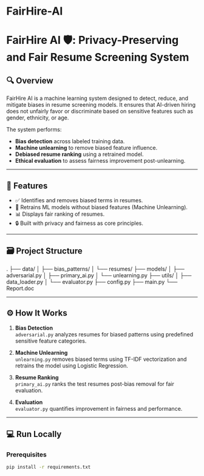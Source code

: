 # FairHire-AI
# FairHire AI 🛡️: Privacy-Preserving and Fair Resume Screening System

## 🔍 Overview
FairHire AI is a machine learning system designed to detect, reduce, and mitigate biases in resume screening models. It ensures that AI-driven hiring does not unfairly favor or discriminate based on sensitive features such as gender, ethnicity, or age.

The system performs:
- **Bias detection** across labeled training data.
- **Machine unlearning** to remove biased feature influence.
- **Debiased resume ranking** using a retrained model.
- **Ethical evaluation** to assess fairness improvement post-unlearning.

---

## 🚀 Features
- ✅ Identifies and removes biased terms in resumes.
- 🧠 Retrains ML models without biased features (Machine Unlearning).
- 📊 Displays fair ranking of resumes.
- 🔒 Built with privacy and fairness as core principles.

---

## 🗃️ Project Structure
.
├── data/
│ ├── bias_patterns/
│ └── resumes/
├── models/
│ ├── adversarial.py
│ ├── primary_ai.py
│ └── unlearning.py
├── utils/
│ ├── data_loader.py
│ └── evaluator.py
├── config.py
├── main.py
└── Report.doc


---

## ⚙️ How It Works

1. **Bias Detection**  
   `adversarial.py` analyzes resumes for biased patterns using predefined sensitive feature categories.

2. **Machine Unlearning**  
   `unlearning.py` removes biased terms using TF-IDF vectorization and retrains the model using Logistic Regression.

3. **Resume Ranking**  
   `primary_ai.py` ranks the test resumes post-bias removal for fair evaluation.

4. **Evaluation**  
   `evaluator.py` quantifies improvement in fairness and performance.

---

## 💻 Run Locally


### Prerequisites
```bash
pip install -r requirements.txt



